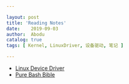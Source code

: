 ```yaml
---

layout: post
title: 'Reading Notes'
date:    2019-09-03
author:  Abodu
catalog: true
tags: [ Kernel, LinuxDriver, 设备驱动, 笔记 ]

---
```


* [Linux Device Driver](https://abodu.github.io/gb-linux-device-driver)
* [Pure Bash Bible](https://abodu.github.io/gb-pure-bash-bible)


